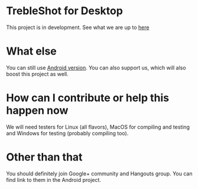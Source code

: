 # TrebleShot for Desktop
This project is in development. See what we are up to [here](https://github.com/genonbeta/TrebleShot-Desktop/projects/1)


# What else
You can still use [Android version](https://github.com/genonbeta/TrebleShot). You can also support us, which will also boost this project as well.

# How can I contribute or help this happen now
We will need testers for Linux (all flavors), MacOS for compiling and testing and Windows for testing (probably compiling too).

# Other than that
You should definitely join Google+ community and Hangouts group. You can find link to them in the Android project.
